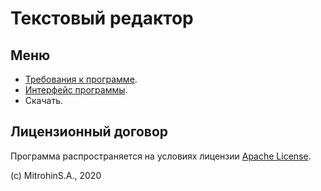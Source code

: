 # Текстовый редактор

## Меню

- [Требования к программе](/a/).
- [Интерфейс программы](/b/).
- Скачать.

## Лицензионный договор

Программа распространяется на условиях лицензии [Apache License](
https://apache.org/licenses/LICENSE-2.0.txt).

(c) MitrohinS.A., 2020